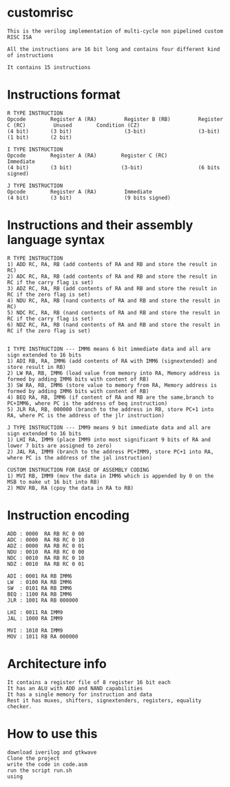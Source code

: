 # customrisc

    This is the verilog implementation of multi-cycle non pipelined custom RISC ISA
    
    All the instructions are 16 bit long and contains four different kind of instructions
    
    It contains 15 instructions

# Instructions format


    R TYPE INSTRUCTION
    Opcode        Register A (RA)         Register B (RB)         Register C (RC)         Unused        Condition (CZ)
    (4 bit)       (3 bit)                 (3-bit)                 (3-bit)                 (1 bit)       (2 bit)
    
    I TYPE INSTRUCTION
    Opcode        Register A (RA)        Register C (RC)          Immediate
    (4 bit)       (3 bit)                (3-bit)                  (6 bits signed)

    J TYPE INSTRUCTION
    Opcode        Register A (RA)         Immediate
    (4 bit)       (3 bit)                 (9 bits signed)

# Instructions and their assembly language syntax
    R TYPE INSTRUCTION
    1) ADD RC, RA, RB (add contents of RA and RB and store the result in RC)
    2) ADC RC, RA, RB (add contents of RA and RB and store the result in RC if the carry flag is set)
    3) ADZ RC, RA, RB (add contents of RA and RB and store the result in RC if the zero flag is set)
    4) NDU RC, RA, RB (nand contents of RA and RB and store the result in RC)
    5) NDC RC, RA, RB (nand contents of RA and RB and store the result in RC if the carry flag is set)
    6) NDZ RC, RA, RB (nand contents of RA and RB and store the result in RC if the zero flag is set)
    
    
    I TYPE INSTRUCTION --- IMM6 means 6 bit immediate data and all are sign extended to 16 bits
    1) ADI RB, RA, IMM6 (add contents of RA with IMM6 (signextended) and store result in RB)
    2) LW RA, RB, IMM6 (load value from memory into RA, Memory address is formed by adding IMM6 bits with content of RB)
    3) SW RA, RB, IMM6 (store value to memory from RA, Memory address is formed by adding IMM6 bits with content of RB)
    4) BEQ RA, RB, IMM6 (if content of RA and RB are the same,branch to PC+IMM6, where PC is the address of beq instruction)
    5) JLR RA, RB, 000000 (branch to the address in RB, store PC+1 into RA, where PC is the address of the jlr instruction)
    
    J TYPE INSTRUCTION --- IMM9 means 9 bit immediate data and all are sign extended to 16 bits
    1) LHI RA, IMM9 (place IMM9 into most significant 9 bits of RA and lower 7 bits are assigned to zero)
    2) JAL RA, IMM9 (branch to the address PC+IMM9, store PC+1 into RA, where PC is the address of the jal instruction)
    
    CUSTOM INSTRUCTION FOR EASE OF ASSEMBLY CODING
    1) MVI RB, IMM9 (mov the data in IMM6 which is appended by 0 on the MSB to make ut 16 bit into RB)
    2) MOV RB, RA (cpoy the data in RA to RB)



# Instruction encoding
    ADD : 0000  RA RB RC 0 00
    ADC : 0000  RA RB RC 0 10
    ADZ : 0000  RA RB RC 0 01
    NDU : 0010  RA RB RC 0 00
    NDC : 0010  RA RB RC 0 10
    NDZ : 0010  RA RB RC 0 01
    
    ADI : 0001 RA RB IMM6
    LW  : 0100 RA RB IMM6
    SW  : 0101 RA RB IMM6
    BEQ : 1100 RA RB IMM6
    JLR : 1001 RA RB 000000
    
    LHI : 0011 RA IMM9
    JAL : 1000 RA IMM9
    
    MVI : 1010 RA IMM9
    MOV : 1011 RB RA 000000

# Architecture info
    It contains a register file of 8 register 16 bit each
    It has an ALU with ADD and NAND capabilities
    It has a single memory for instruction and data
    Rest it has muxes, shifters, signextenders, registers, equality checker.
    
# How to use this
    download iverilog and gtkwave
    Clone the project
    write the code in code.asm
    run the script run.sh
    using 
